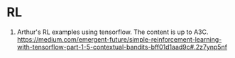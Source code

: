 # RL
1. Arthur's RL examples using tensorflow. The content is up to A3C. https://medium.com/emergent-future/simple-reinforcement-learning-with-tensorflow-part-1-5-contextual-bandits-bff01d1aad9c#.2z7ynp5nf